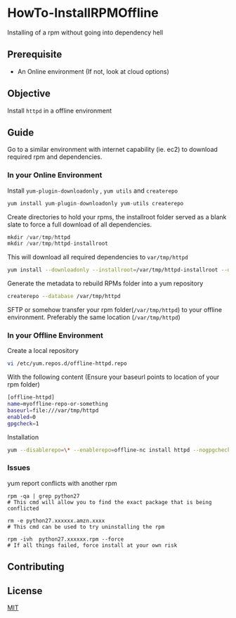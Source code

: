 # HowTo-InstallRPMOffline
Installing of a rpm without going into dependency hell

## Prerequisite
- An Online environment (If not, look at cloud options)
## Objective
Install `httpd` in a offline environment 

## Guide

Go to a similar environment with internet capability (ie. ec2) to download required rpm and dependencies.

### In your Online Environment
Install `yum-plugin-downloadonly` , `yum utils` and `createrepo`
```python
yum install yum-plugin-downloadonly yum-utils createrepo
```
Create directories to hold your rpms, the installroot folder served as a blank slate to force a full download of all dependencies. 
```python
mkdir /var/tmp/httpd
mkdir /var/tmp/httpd-installroot
```
This will download all required dependencies to `var/tmp/httpd` 

```bash
yum install --downloadonly --installroot=/var/tmp/httpd-installroot --downloaddir=/var/tmp/httpd
```
Generate the metadata to rebuild RPMs folder into a yum repository
```bash
createrepo --database /var/tmp/httpd
```
SFTP or somehow transfer your rpm folder(`/var/tmp/httpd`) to your offline environment. Preferably the same location (`/var/tmp/httpd`)
### In your Offline Environment
Create a local repository
```bash
vi /etc/yum.repos.d/offline-httpd.repo
```
With the following content (Ensure your baseurl points to location of your rpm folder)
```bash
[offline-httpd]
name=myoffline-repo-or-something
baseurl=file:///var/tmp/httpd
enabled=0
gpgcheck=1
```

Installation
```bash
yum --disablerepo=\* --enablerepo=offline-nc install httpd --nogpgcheck
```

### Issues
 yum report conflicts with another rpm
```
rpm -qa | grep python27
# This cmd will allow you to find the exact package that is being conflicted
			
rm -e python27.xxxxxx.amzn.xxxx
# This cmd can be used to try uninstalling the rpm
			
rpm -ivh  python27.xxxxxx.rpm --force
# If all things failed, force install at your own risk
```

## Contributing


## License
[MIT](https://choosealicense.com/licenses/mit/)
